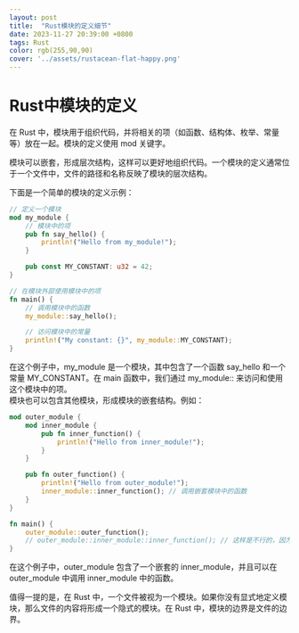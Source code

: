 ```yaml
---
layout: post
title:  "Rust模块的定义细节"
date: 2023-11-27 20:39:00 +0800
tags: Rust 
color: rgb(255,90,90)
cover: '../assets/rustacean-flat-happy.png'
---
```

# Rust中模块的定义
在 Rust 中，模块用于组织代码，并将相关的项（如函数、结构体、枚举、常量等）放在一起。模块的定义使用 mod 关键字。

模块可以嵌套，形成层次结构，这样可以更好地组织代码。一个模块的定义通常位于一个文件中，文件的路径和名称反映了模块的层次结构。

下面是一个简单的模块的定义示例：

```rust
// 定义一个模块
mod my_module {
    // 模块中的项
    pub fn say_hello() {
        println!("Hello from my_module!");
    }

    pub const MY_CONSTANT: u32 = 42;
}

// 在模块外部使用模块中的项
fn main() {
    // 调用模块中的函数
    my_module::say_hello();

    // 访问模块中的常量
    println!("My constant: {}", my_module::MY_CONSTANT);
}
```

在这个例子中，my_module 是一个模块，其中包含了一个函数 say_hello 和一个常量 MY_CONSTANT。在 main 函数中，我们通过 my_module:: 来访问和使用这个模块中的项。  
模块也可以包含其他模块，形成模块的嵌套结构。例如：

```rust
mod outer_module {
    mod inner_module {
        pub fn inner_function() {
            println!("Hello from inner_module!");
        }
    }

    pub fn outer_function() {
        println!("Hello from outer_module!");
        inner_module::inner_function(); // 调用嵌套模块中的函数
    }
}

fn main() {
    outer_module::outer_function();
    // outer_module::inner_module::inner_function(); // 这样是不行的，因为 inner_module 不是 public 的
}
```  

在这个例子中，outer_module 包含了一个嵌套的 inner_module，并且可以在 outer_module 中调用 inner_module 中的函数。  

值得一提的是，在 Rust 中，一个文件被视为一个模块。如果你没有显式地定义模块，那么文件的内容将形成一个隐式的模块。在 Rust 中，模块的边界是文件的边界。